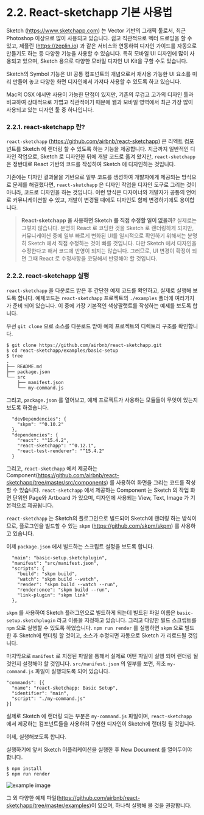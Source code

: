 # 2.2. React-sketchapp 기본 사용법

Sketch (https://www.sketchapp.com) 는 Vector 기반의 그래픽 툴로서, 최근 Photoshop 이상으로 많이 사용되고 있습니다. 쉽고 직관적으로 벡터 드로잉을 할 수 있고, 제플린 (https://zeplin.io) 과 같은 서비스와 연동하여 디자인 가이드를 자동으로 만들기도 하는 등 다양한 기능을 사용할 수 있습니다. 특히 모바일 UI 디자인에 많이 사용되고 있으며, Sketch 용으로 다양한 모바일 디자인 UI Kit을 구할 수도 있습니다.

Sketch의 Symbol 기능은 UI 공통 컴포넌트의 개념으로서 재사용 가능한 UI 요소를 미리 만들어 놓고 다양한 화면 디자인에서 가져다 사용할 수 있도록 하고 있습니다.

Mac의 OSX 에서만 사용이 가능한 단점이 있지만, 기존의 무겁고 고가의 디자인 툴과 비교하여 상대적으로 가볍고 직관적이기 때문에 웹과 모바일 영역에서 최근 가장 많이 사용되고 있는 디자인 툴 중 하나입니다.


### 2.2.1. react-sketchapp 란?

`react-sketchapp` (https://github.com/airbnb/react-sketchapp) 은 리엑트 컴포넌트를 Sketch 에 랜더링 할 수 있도록 하는 기능을 제공합니다.
지금까지 일반적인 디자인 작업으로, Sketch 로 디자인한 뒤에 개발 코드로 옮겨 왔지만, `react-sketchapp` 은 정반대로 React 기반의 코드를 작성하여 Sketch 에 디자인하는 것입니다.

기존에는 디자인 결과물을 기반으로 일부 코드를 생성하여 개발자에게 제공되는 방식으로 문제를 해결했다면, `react-sketchapp` 은 디자인 작업을 디자인 도구로 그리는 것이 아니라, 코드로 디자인을 하는 것입니다. 이런 방식은 디자이너와 개발자가 공통의 언어로 커뮤니케이션할 수 있고, 개발이 변경될 때에도 디자인도 함께 변경하기에도 용이합니다. 

> **React-sketchapp 을 사용하면 Sketch 를 직접 수정할 일이 없을까?**
> 실제로는 그렇지 않습니다. 분명히 React 로 코딩한 것을 Sketch 로 랜더링하게 되지만, 커뮤니케이션 중에 일부 빠르게 변화된 UI를 일시적으로 확인하기 위해서는 분명히 Sketch 에서 직접 수정하는 것이 빠를 것입니다. 다만 Sketch 에서 디자인을 수정한다고 해서 코드에 반영이 되지는 않습니다. 
> 그러므로, UI 변경이 확정이 되면 그때 React 로 수정사항을 코딩해서 반영해야 할 것입니다.


### 2.2.2. react-sketchapp 실행

`react-sketchapp` 을 다운로드 받은 후 간단한 예제 코드를 확인하고, 실제로 실행해 보도록 합니다. 예제코드는 `react-sketchapp` 프로젝트의 `./examples` 폴더에 여러가지가 준비 되어 있습니다. 이 중에 가장 기본적인 색상팔랫트를 작성하는 예제를 보도록 합니다.

우선 `git clone` 으로 소스를 다운로드 받아 예제 프로젝트의 디렉토리 구조를 확인합니다. 
```
$ git clone https://github.com/airbnb/react-sketchapp.git
$ cd react-sketchapp/examples/basic-setup
$ tree
.
├── README.md
├── package.json
└── src
    ├── manifest.json
    └── my-command.js
```

그리고, `package.json` 를 열어보고, 예제 프로젝트가 사용하는 모듈들이 무엇이 있는지 보도록 하겠습니다.
```
  "devDependencies": {
    "skpm": "^0.10.2"
  },
  "dependencies": {
    "react": "^15.4.2",
    "react-sketchapp": "^0.12.1",
    "react-test-renderer": "^15.4.2"
  }
```

그리고, `react-sketchapp` 에서 제공하는 Component(https://github.com/airbnb/react-sketchapp/tree/master/src/components) 를 사용하여 화면을 그리는 코드를 작성할 수 있습니다. `react-sketchapp` 에서 제공하는 Component 는 Sketch 의 작업 화면 단위인 Page와 Artboard 가 있으며, 디자인에 사용되는 View, Text, Image 가 기본적으로 제공됩니다.  

`react-sketchapp` 는 Sketch의 플로그인으로 빌드되어 Sketch에 랜더링 하는 방식이므로, 플로그인을 빌드할 수 있는 `skpm` (https://github.com/skpm/skpm) 를 사용하고 있습니다. 

이제 `package.json` 에서 빌드하는 스크립트 설정을 보도록 합니다.
```
  "main": "basic-setup.sketchplugin",
  "manifest": "src/manifest.json",
  "scripts": {
    "build": "skpm build",
    "watch": "skpm build --watch",
    "render": "skpm build --watch --run",
    "render:once": "skpm build --run",
    "link-plugin": "skpm link"
  },
```

`skpm` 를 사용하여 Sketch 플러그인으로 빌드하게 되는데 빌드된 파일 이름은 `basic-setup.sketchplugin` 라고 이름을 지정하고 있습니다. 그리고 다양한 빌드 스크립트를 `npm` 으로 실행할 수 있도록 하였습니다. 
`npm run render` 를 실행하면 `skpm` 으로 빌드한 후 Sketch에 랜더링 할 것이고, 소스가 수정되면 자동으로 Sketch 가 리로드될 것입니다. 

마지막으로 `manifest` 로 지정된 파일을 통해서 실제로 어떤 파일이 실행 되어 랜더링 될 것인지 설정해야 할 것입니다. 
`src/manifest.json` 의 일부를 보면, 최초 `my-command.js` 파일이 실행되도록 되어 있습니다.
```
"commands": [{
  "name": "react-sketchapp: Basic Setup",
  "identifier": "main",
  "script": "./my-command.js"
}]
```

실제로 Sketch 에 랜더링 되는 부분은 `my-command.js` 파일이며, `react-sketchapp` 에서 제공하는 컴포넌트들을 사용하여 구현한 디자인이 Sketch에 랜더링 될 것입니다. 

이제, 실행해보도록 합니다. 

실행하기에 앞서 Sketch 어플리케이션을 실행한 후 New Document 를 열어두어야 합니다. 
```
$ npm install
$ npm run render
```

![example image](https://cloud.githubusercontent.com/assets/591643/24777148/e742cd0e-1ad8-11e7-8751-090f6b2db514.png)


그 외 다양한 예제 파일(https://github.com/airbnb/react-sketchapp/tree/master/examples)이 있으며, 하나씩 실행해 볼 것을 권장합니다.
